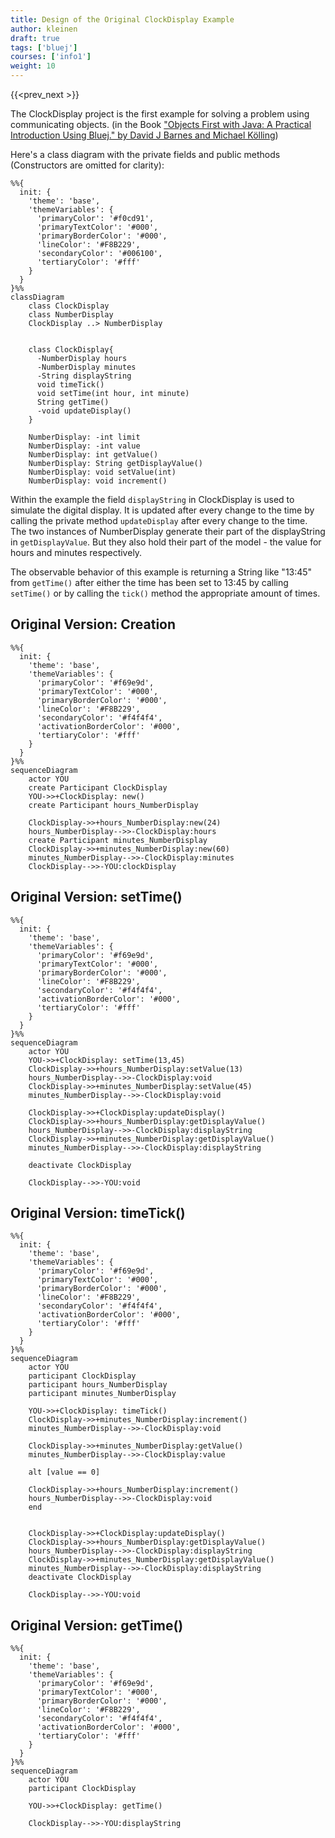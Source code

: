 ```yaml
---
title: Design of the Original ClockDisplay Example
author: kleinen
draft: true
tags: ['bluej']
courses: ['info1']
weight: 10
---
```


{{<prev_next >}}

The ClockDisplay project is the first example for solving a problem using communicating objects. (in the Book ["Objects First with Java: A Practical Introduction Using Bluej." by David J Barnes and Michael Kölling][2]) 

Here's a class diagram with the private fields and public methods (Constructors are omitted for clarity):

```mermaid
%%{
  init: {
    'theme': 'base',
    'themeVariables': {
      'primaryColor': '#f0cd91', 
      'primaryTextColor': '#000',
      'primaryBorderColor': '#000',
      'lineColor': '#F8B229',
      'secondaryColor': '#006100',
      'tertiaryColor': '#fff'
    }
  }
}%%
classDiagram
    class ClockDisplay
    class NumberDisplay
    ClockDisplay ..> NumberDisplay
    

    class ClockDisplay{
      -NumberDisplay hours
      -NumberDisplay minutes
      -String displayString
      void timeTick()
      void setTime(int hour, int minute)
      String getTime()
      -void updateDisplay()
    }
    
    NumberDisplay: -int limit
    NumberDisplay: -int value
    NumberDisplay: int getValue()
    NumberDisplay: String getDisplayValue()
    NumberDisplay: void setValue(int)
    NumberDisplay: void increment()

```

Within the example the field `displayString` in ClockDisplay is used to simulate the digital display. It is updated after every change to the time by calling the private method `updateDisplay` after every change to the time. The two instances of NumberDisplay generate their part of the displayString in `getDisplayValue`.
But they also hold their part of the model - the value for hours and minutes respectively.

The observable behavior of this example is returning a String like "13:45" from `getTime()` after either the time has been set to 13:45 by calling `setTime()` or by calling the `tick()` method the appropriate amount of times.

## Original Version: Creation
```mermaid
%%{
  init: {
    'theme': 'base',
    'themeVariables': {
      'primaryColor': '#f69e9d', 
      'primaryTextColor': '#000',
      'primaryBorderColor': '#000',
      'lineColor': '#F8B229',
      'secondaryColor': '#f4f4f4',
      'activationBorderColor': '#000',
      'tertiaryColor': '#fff'
    }
  }
}%%
sequenceDiagram
    actor YOU
    create Participant ClockDisplay
    YOU->>+ClockDisplay: new()
    create Participant hours_NumberDisplay
  
    ClockDisplay->>+hours_NumberDisplay:new(24)
    hours_NumberDisplay-->>-ClockDisplay:hours
    create Participant minutes_NumberDisplay
    ClockDisplay->>+minutes_NumberDisplay:new(60)
    minutes_NumberDisplay-->>-ClockDisplay:minutes
    ClockDisplay-->>-YOU:clockDisplay

```
## Original Version: setTime()
```mermaid
%%{
  init: {
    'theme': 'base',
    'themeVariables': {
      'primaryColor': '#f69e9d', 
      'primaryTextColor': '#000',
      'primaryBorderColor': '#000',
      'lineColor': '#F8B229',
      'secondaryColor': '#f4f4f4',
      'activationBorderColor': '#000',
      'tertiaryColor': '#fff'
    }
  }
}%%
sequenceDiagram
    actor YOU
    YOU->>+ClockDisplay: setTime(13,45)
    ClockDisplay->>+hours_NumberDisplay:setValue(13)
    hours_NumberDisplay-->>-ClockDisplay:void
    ClockDisplay->>+minutes_NumberDisplay:setValue(45)
    minutes_NumberDisplay-->>-ClockDisplay:void
    
    ClockDisplay->>+ClockDisplay:updateDisplay()
    ClockDisplay->>+hours_NumberDisplay:getDisplayValue()
    hours_NumberDisplay-->>-ClockDisplay:displayString
    ClockDisplay->>+minutes_NumberDisplay:getDisplayValue()
    minutes_NumberDisplay-->>-ClockDisplay:displayString
    
    deactivate ClockDisplay

    ClockDisplay-->>-YOU:void

```
## Original Version: timeTick()

```mermaid
%%{
  init: {
    'theme': 'base',
    'themeVariables': {
      'primaryColor': '#f69e9d', 
      'primaryTextColor': '#000',
      'primaryBorderColor': '#000',
      'lineColor': '#F8B229',
      'secondaryColor': '#f4f4f4',
      'activationBorderColor': '#000',
      'tertiaryColor': '#fff'
    }
  }
}%%
sequenceDiagram
    actor YOU
    participant ClockDisplay
    participant hours_NumberDisplay
    participant minutes_NumberDisplay

    YOU->>+ClockDisplay: timeTick()
    ClockDisplay->>+minutes_NumberDisplay:increment()
    minutes_NumberDisplay-->>-ClockDisplay:void

    ClockDisplay->>+minutes_NumberDisplay:getValue()
    minutes_NumberDisplay-->>-ClockDisplay:value

    alt [value == 0]

    ClockDisplay->>+hours_NumberDisplay:increment()
    hours_NumberDisplay-->>-ClockDisplay:void
    end
  

    ClockDisplay->>+ClockDisplay:updateDisplay()
    ClockDisplay->>+hours_NumberDisplay:getDisplayValue()
    hours_NumberDisplay-->>-ClockDisplay:displayString
    ClockDisplay->>+minutes_NumberDisplay:getDisplayValue()
    minutes_NumberDisplay-->>-ClockDisplay:displayString
    deactivate ClockDisplay

    ClockDisplay-->>-YOU:void
```
## Original Version: getTime()

```mermaid
%%{
  init: {
    'theme': 'base',
    'themeVariables': {
      'primaryColor': '#f69e9d', 
      'primaryTextColor': '#000',
      'primaryBorderColor': '#000',
      'lineColor': '#F8B229',
      'secondaryColor': '#f4f4f4',
      'activationBorderColor': '#000',
      'tertiaryColor': '#fff'
    }
  }
}%%
sequenceDiagram
    actor YOU
    participant ClockDisplay

    YOU->>+ClockDisplay: getTime()
   
    ClockDisplay-->>-YOU:displayString

```


[2]: https://www.bluej.org/objects-first/